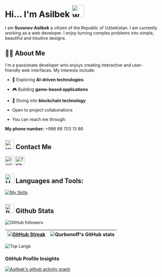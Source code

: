 # Hi... I'm Asilbek <img src="https://user-images.githubusercontent.com/72663882/171687151-bb31c996-c9d2-49c8-b593-734946893b23.gif" alt="waving hand gif" aria-hidden="true" width="40" />

I am **Suvonov Asilbek** a citizen of the Republic of Uzbekistan. I am currently working as a web developer. I enjoy turning complex problems into simple, beautiful and intuitive designs.

## 👨‍💻 About Me  
I'm a passionate developer who enjoys creating interactive and user-friendly web interfaces. My interests include:
- 🌟 Exploring **AI-driven technologies**  
- 🎮 Building **game-based applications**  
- 🚀 Diving into **blockchain technology**  

- Open to project collaborations
- You can reach me through:

**My phone number:** +998 88 703 13 86

## <img src="https://prime-sender.com/gifs/contact-us.gif" alt="waving hand gif" aria-hidden="true" height="30"/> Contact Me
<a href="https://instagram.com/asilc1k_ake" title="Instagram"><img alt="Instagram"  src="https://img.shields.io/badge/Instagram-%23ee2a7b?style=for-the-badge&logo=instagram" height="30" align="center"/></a>
<a href="https://t.me/Knyaz_blvck" title="Telegram"><img alt="Telegram" src="https://img.shields.io/badge/Telegram-%2324A1DE?style=for-the-badge&logo=telegram&logoColor=%23fff" height="30" align="center"/> </a>
<a href="https://github-readme-stats.vercel.app/api/top-langs/?username=AslDeveloper07&theme=aura&hide_border=false&include_all_commits=false&count_private=false&layout=compact"/> </a>




## <img src="https://images.squarespace-cdn.com/content/v1/5f89b1bd7f2f51237c7e1662/1603830221701-750TOUJK5NFPQBFDHRLR/Pool+Docs+Icon+Animation+%28Tools%29.gif" alt="Hammer and Wrench" width="30" height="30" /> **Languages and Tools:**
[![My Skills](https://skillicons.dev/icons?i=html,css,js,python,tailwind,sass,bootstrap,vue,angular,ts,figma,bash,codepen,react,git,github,vscode,npm,ps,ai,pycharm,sublime&perline=15)](#)

## <img src="https://raw.githubusercontent.com/Tarikul-Islam-Anik/Animated-Fluent-Emojis/master/Emojis/Travel%20and%20places/Rocket.png" alt="Rocket" width="30" height="30" /> Github Stats

<!-- ![Profile Views](https://komarev.com/ghpvc/?username=Qurbonoff11&color=ff0000) -->

![GitHub followers](https://img.shields.io/github/followers/AslDeveloper07?style=for-the-badge&logo=github&logoColor=%2300ffff&label=GitHub%20follower&labelColor=%23555555&color=%2300ffff)

| [![GitHub Streak](https://streak-stats.demolab.com?user=qurbonoff11&hide_border=false&border_radius=15&background=323232&ring=00ffff&stroke=fff&border=00ffff&fire=fff&currStreakNum=fff&sideNums=00ffff&currStreakLabel=fff&sideLabels=fff&dates=00ffaa)](#) | ![Qurbonoff's GitHub stats](https://github-readme-stats.vercel.app/api?username=qurbonoff11&show_icons=true&icon_color=00ffff&bg_color=323232&text_color=00ffaa&title_color=00ffff&border_color=00ffff&border_radius=15) |
| ------------- | ------------- |



<!-- [![Harlok's WakaTime stats](https://github-readme-stats.vercel.app/api/wakatime?username=qurbonoff11)](#) -->


![Top Langs](https://github-readme-stats.vercel.app/api/top-langs/?username=qurbonoff11&size_weight=0.5&count_weight=0.5&icon_color=00ffff&bg_color=323232&text_color=fff&title_color=00ffff&border_color=00ffff&border_radius=15)
### GitHub Profile Insights

<!-- [![Qurbonoff's Activity Graph](https://github-readme-activity-graph.vercel.app/graph?username=Qurbonoff11&bg_color=323232&title_color=00ffff)](https://github.com/Qurbonoff11) -->

[![Asilbek's github activity graph](https://github-readme-activity-graph.vercel.app/graph?username=AslDeveloper07&bg_color=323232&color=fff&title_color=00ffff&line=00ffff&point=fff&hide_border=false)](#)


